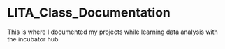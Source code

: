 # LITA_Class_Documentation
This is where I  documented my projects while learning data analysis with the incubator hub
